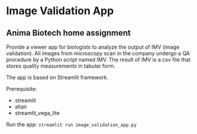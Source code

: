 # Image Validation App
## Anima Biotech home assignment

Provide a viewer app for biologists to analyze the output of IMV (image validation).
All images from microscopy scan in the company undergo a QA procedure by a Python 
script named IMV. The result of IMV is a csv file that stores 
quality measurements in tabular form.

The app is based on Streamlit framework.

Prerequisite:
- streamlit
- altair
- streamlit_vega_lite

Run the app:
`streamlit run image_validation_app.py`